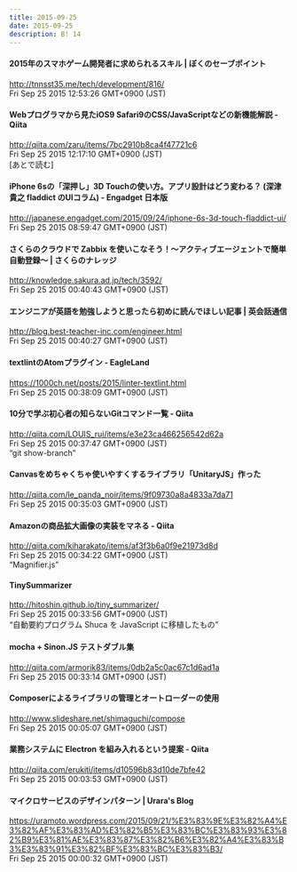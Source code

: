 ```yaml
---
title: 2015-09-25
date: 2015-09-25
description: B! 14
---
```


#### 2015年のスマホゲーム開発者に求められるスキル     | ぼくのセーブポイント
http://tnnsst35.me/tech/development/816/<br>
Fri Sep 25 2015 12:53:26 GMT+0900 (JST)<br>


#### Webプログラマから見たiOS9 Safari9のCSS/JavaScriptなどの新機能解説 - Qiita
http://qiita.com/zaru/items/7bc2910b8ca4f47721c6<br>
Fri Sep 25 2015 12:17:10 GMT+0900 (JST)<br>
[あとで読む]


#### iPhone 6sの「深押し」3D Touchの使い方。アプリ設計はどう変わる？ (深津貴之 fladdict のUIコラム) - Engadget 日本版
http://japanese.engadget.com/2015/09/24/iphone-6s-3d-touch-fladdict-ui/<br>
Fri Sep 25 2015 08:59:47 GMT+0900 (JST)<br>


#### さくらのクラウドで Zabbix を使いこなそう！～アクティブエージェントで簡単自動登録～ | さくらのナレッジ
http://knowledge.sakura.ad.jp/tech/3592/<br>
Fri Sep 25 2015 00:40:43 GMT+0900 (JST)<br>


#### エンジニアが英語を勉強しようと思ったら初めに読んでほしい記事 | 英会話通信
http://blog.best-teacher-inc.com/engineer.html<br>
Fri Sep 25 2015 00:40:27 GMT+0900 (JST)<br>


#### textlintのAtomプラグイン - EagleLand
https://1000ch.net/posts/2015/linter-textlint.html<br>
Fri Sep 25 2015 00:38:09 GMT+0900 (JST)<br>


#### 10分で学ぶ初心者の知らないGitコマンド一覧 - Qiita
http://qiita.com/LOUIS_rui/items/e3e23ca466256542d62a<br>
Fri Sep 25 2015 00:37:47 GMT+0900 (JST)<br>
“git show-branch”


#### Canvasをめちゃくちゃ使いやすくするライブラリ「UnitaryJS」作った
http://qiita.com/le_panda_noir/items/9f09730a8a4833a7da71<br>
Fri Sep 25 2015 00:35:03 GMT+0900 (JST)<br>


#### Amazonの商品拡大画像の実装をマネる - Qiita
http://qiita.com/kiharakato/items/af3f3b6a0f9e21973d8d<br>
Fri Sep 25 2015 00:34:22 GMT+0900 (JST)<br>
“Magnifier.js”


#### TinySummarizer
http://hitoshin.github.io/tiny_summarizer/<br>
Fri Sep 25 2015 00:33:56 GMT+0900 (JST)<br>
“自動要約プログラム Shuca を JavaScript に移植したもの”


#### mocha + Sinon.JS テストダブル集
http://qiita.com/armorik83/items/0db2a5c0ac67c1d6ad1a<br>
Fri Sep 25 2015 00:33:14 GMT+0900 (JST)<br>


#### Composerによるライブラリの管理とオートローダーの使用
http://www.slideshare.net/shimaguchi/compose<br>
Fri Sep 25 2015 00:05:07 GMT+0900 (JST)<br>


#### 業務システムに Electron を組み入れるという提案 - Qiita
http://qiita.com/erukiti/items/d10596b83d10de7bfe42<br>
Fri Sep 25 2015 00:03:53 GMT+0900 (JST)<br>


#### マイクロサービスのデザインパターン | Urara's Blog
https://uramoto.wordpress.com/2015/09/21/%E3%83%9E%E3%82%A4%E3%82%AF%E3%83%AD%E3%82%B5%E3%83%BC%E3%83%93%E3%82%B9%E3%81%AE%E3%83%87%E3%82%B6%E3%82%A4%E3%83%B3%E3%83%91%E3%82%BF%E3%83%BC%E3%83%B3/<br>
Fri Sep 25 2015 00:00:32 GMT+0900 (JST)<br>


